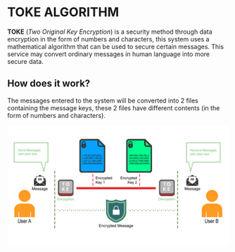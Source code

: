 # TOKE ALGORITHM
**TOKE** (*Two Original Key Encryption*) is a security method through data encryption in the form of numbers and characters, this system uses a mathematical algorithm that can be used to secure certain messages. This service may convert ordinary messages in human language into more secure data.

## How does it work?
The messages entered to the system will be converted into 2 files containing the message keys, these 2 files have different contents (in the form of numbers and characters).

![alt text](https://github.com/rahmatagungj/toke/blob/main/Documentation/flow.png "How the TOKE System Works")

